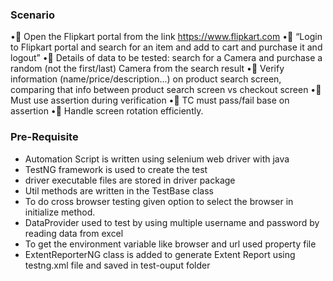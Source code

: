 ### Scenario

• Open the Flipkart portal from the link https://www.flipkart.com
• “Login to Flipkart portal and search for an item and add to cart and purchase it and logout”
• Details of data to be tested: search for a Camera and purchase a random (not the first/last) Camera from the search result
• Verify information (name/price/description...) on product search screen, comparing that info between product search screen vs checkout screen
• Must use assertion during verification
• TC must pass/fail base on assertion
• Handle screen rotation efficiently.

### Pre-Requisite

* Automation Script is written using selenium web driver with java
* TestNG framework is used to create the test
* driver executable files are stored in driver package
* Util methods are written in the TestBase class
* To do cross browser testing given option to select the browser in initialize method.
* DataProvider used to test by using multiple username and password by reading data from excel
* To get the environment variable like browser and url used property file
* ExtentReporterNG class is added to generate Extent Report using testng.xml file and saved in test-ouput folder


